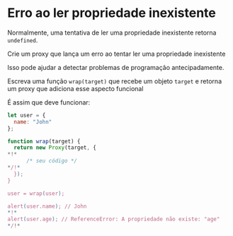 # Erro ao ler propriedade inexistente

Normalmente, uma tentativa de ler uma propriedade inexistente retorna `undefined`.

Crie um proxy que lança um erro ao tentar ler uma propriedade inexistente

Isso pode ajudar a detectar problemas de programação antecipadamente.

Escreva uma função `wrap(target)` que recebe um objeto `target` e retorna um proxy que adiciona esse aspecto funcional

É assim que deve funcionar:

```js
let user = {
  name: "John"
};

function wrap(target) {
  return new Proxy(target, {
*!*
      /* seu código */
*/!*
  });
}

user = wrap(user);

alert(user.name); // John
*!*
alert(user.age); // ReferenceError: A propriedade não existe: "age"
*/!*
```

